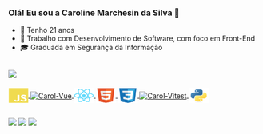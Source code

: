 ### Olá! Eu sou a Caroline Marchesin da Silva 👋

- 🎂 Tenho 21 anos
- 🔭 Trabalho com Desenvolvimento de Software, com foco em Front-End
- 🎓 Graduada em Segurança da Informação
<br>
<div>
  <a href="https://github.com/CarolMarchesin">
  <img height="190em" src="https://github-readme-stats.vercel.app/api?username=CarolMarchesin&show_icons=true&theme=dracula&include_all_commits=true&count_private=true"/>
</div>

<div style="display: inline_block"><br>
  <img align="center" alt="Carol-Js" height="30" width="40" src="https://raw.githubusercontent.com/devicons/devicon/master/icons/javascript/javascript-plain.svg">
  <img align="center" alt="Carol-Vue" height="30" width="40"src="https://cdn.jsdelivr.net/gh/devicons/devicon@latest/icons/vuejs/vuejs-original-wordmark.svg" />
  <img align="center" alt="Carol-React" height="30" width="40" src="https://raw.githubusercontent.com/devicons/devicon/master/icons/react/react-original.svg">
  <img align="center" alt="Carol-HTML" height="30" width="40" src="https://raw.githubusercontent.com/devicons/devicon/master/icons/html5/html5-original.svg">
  <img align="center" alt="Carol-CSS" height="30" width="40" src="https://raw.githubusercontent.com/devicons/devicon/master/icons/css3/css3-original.svg">
  <img  align="center" alt="Carol-Vitest" height="30" width="40"src="https://cdn.jsdelivr.net/gh/devicons/devicon@latest/icons/vitest/vitest-original.svg" />
  <img align="center" alt="Carol-Python" height="30" width="40" src="https://raw.githubusercontent.com/devicons/devicon/master/icons/python/python-original.svg">
</div>

##

<div> 
  <a href="https://portifolio-caroline.vercel.app/" target="_blank"><img src="https://img.shields.io/badge/-Portfólio-%23fca311?style=for-the-badge&logo=vercel&logoColor=white" target="_blank"></a>
  <a href = "mailto:carol_marchesin@hotmail.com"><img src="https://img.shields.io/badge/-Gmail-%23333?style=for-the-badge&logo=gmail&logoColor=white" target="_blank"></a>
  <a href="https://www.linkedin.com/in/carolinemarchesindasilva/" target="_blank"><img src="https://img.shields.io/badge/-LinkedIn-%230077B5?style=for-the-badge&logo=linkedin&logoColor=white" target="_blank"></a>   
</div>

